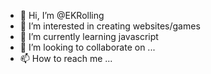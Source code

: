 - 👋 Hi, I’m @EKRolling
- 👀 I’m interested in creating websites/games
- 🌱 I’m currently learning javascript
- 💞️ I’m looking to collaborate on ...
- 📫 How to reach me ...

<!---
EKRolling/EKRolling is a ✨ special ✨ repository because its `README.md` (this file) appears on your GitHub profile.
You can click the Preview link to take a look at your changes.
--->
